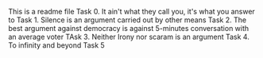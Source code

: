 This is a readme file
Task 0. It ain't what they call you, it's what you answer to
Task 1. Silence is an argument carried out by other means
Task 2. The best argument against democracy is against 5-minutes conversation with an average voter
TAsk 3. Neither Irony nor scaram is an argument
Task 4. To infinity and beyond
Task 5  
